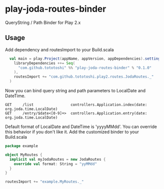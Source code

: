 # play-joda-routes-binder

QueryString / Path Binder for Play 2.x

## Usage

Add dependency and routesImport to your Build.scala

```scala
  val main = play.Project(appName, appVersion, appDependencies).settings(
    libraryDependencies ++= Seq(
      "com.github.tototoshi" %% "play-joda-routes-binder" % "0.1.0"
    ),
    routesImport += "com.github.tototoshi.play2.routes.JodaRoutes._"
  )
```

Now you can bind query string and path parameters to LocalDate and DateTime.
```
GET     /list                 controllers.Application.index(date: org.joda.time.LocalDate)
GET     /entry/$date<[0-9]+>  controllers.Application.entry(date: org.joda.time.LocalDate)
```


Default format of LocalDate and DateTime is 'yyyyMMdd'. You can override this behavior if you don't like it.
Add the customized binder to your Build.scala

```scala
package example

object MyRoutes {
  implicit val myJodaRoutes = new JodaRoutes {
    override val format: String = "yyMMdd"
  }
}
```

```scala
routesImport += "example.MyRoutes._"
```
